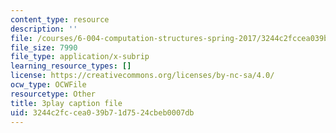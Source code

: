```yaml
---
content_type: resource
description: ''
file: /courses/6-004-computation-structures-spring-2017/3244c2fccea039b71d7524cbeb0007db_0aMDzMhf528.srt
file_size: 7990
file_type: application/x-subrip
learning_resource_types: []
license: https://creativecommons.org/licenses/by-nc-sa/4.0/
ocw_type: OCWFile
resourcetype: Other
title: 3play caption file
uid: 3244c2fc-cea0-39b7-1d75-24cbeb0007db
---
```

